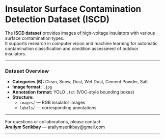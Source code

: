 # Insulator Surface Contamination Detection Dataset (ISCD)

The **ISCD dataset** provides images of high-voltage insulators with various surface contamination types.  
It supports research in computer vision and machine learning for automatic contamination classification and condition assessment of outdoor insulators.

---

### Dataset Overview
- **Categories (6):** Clean, Snow, Dust, Wet Dust, Cement Powder, Salt  
- **Image format:** `.jpg`  
- **Annotation format:** YOLO `.txt` (VOC-style bounding boxes)  
- **Structure:**  
  - `images/` — RGB insulator images  
  - `labels/` — corresponding annotations  

---


For questions or collaborations, please contact:  
**Arailym Serikbay** — [arailymserikbay@gmail.com](mailto:arailym.serikbay@nu.edu.kz)

---

